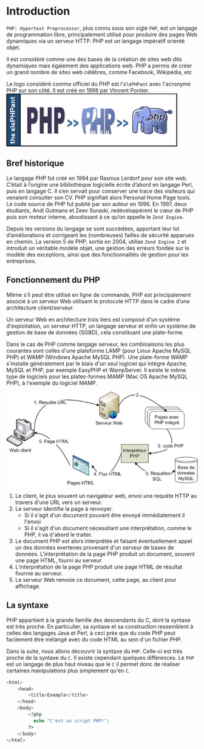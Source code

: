 # Introduction
`PHP: Hypertext Preprocessor`, plus connu sous son sigle `PHP`, est un langage de programmation libre, principalement utilisé pour produire des pages Web dynamiques via un serveur HTTP. PHP est un langage impératif orienté objet.

Il est considéré comme une des bases de la création de sites web dits dynamiques mais également des applications web.
PHP a permis de créer un grand nombre de sites web célèbres, comme Facebook, Wikipédia, etc

Le logo considéré comme officiel du PHP est l'`éléPHPant` avec l'acronyme PHP sur son côté. Il est créé en 1998 par Vincent Pontier.
![PHP Elephant](images/PHP_Elephpant.png)

## Bref historique
Le langage PHP fut créé en 1994 par Rasmus Lerdorf pour son site web. C’était à l’origine une bibliothèque logicielle écrite d’abord en langage Perl, puis en langage C. Il s’en servait pour conserver une trace des visiteurs qui venaient consulter son CV. PHP signifiait alors Personal Home Page tools. Le code source de PHP fut publié par son auteur en 1996. En 1997, deux étudiants, Andi Gutmans et Zeev Suraski, redéveloppèrent le cœur de PHP puis son moteur interne, aboutissant à ce qu’on appelle le `Zend Engine`.

Depuis les versions du langage se sont succédées, apportant leur lot d’améliorations et corrigeant les (nombreuses) failles de sécurité apparues en chemin. La version 5 de PHP, sortie en 2004, utilise `Zend Engine 2` et introduit un véritable modèle objet, une gestion des erreurs fondée sur le modèle des exceptions, ainsi que des fonctionnalités de gestion pour les entreprises.

## Fonctionnement du PHP
Même s’il peut être utilisé en ligne de commande, PHP est principalement associé à un serveur Web utilisant le protocole HTTP dans le cadre d’une architecture client/serveur.

Un serveur Web en architecture trois tiers est composé d'un système d'exploitation, un serveur HTTP, un langage serveur et enfin un système de gestion de base de données (SGBD), cela constituant une plate-forme.

Dans le cas de PHP comme langage serveur, les combinaisons les plus courantes sont celles d'une plateforme LAMP (pour Linux Apache MySQL PHP) et WAMP (Windows Apache MySQL PHP). Une plate-forme WAMP s'installe généralement par le biais d'un seul logiciel qui intègre Apache, MySQL et PHP, par exemple EasyPHP et WampServer. Il existe le même type de logiciels pour les plates-formes MAMP (Mac OS Apache MySQL PHP), à l'exemple du logiciel MAMP.

![Fonctionnement](images/Modele-php-html.jpg)

1. Le client, le plus souvent un navigateur web, envoi une requète HTTP au travers d'une URL vers un serveur.
2. Le serveur identifie la page à renvoyer. 
	- Si il s'agit d'un document pouvant être envoyé immédiatement il l'envoi
	- Si il s'agit d'un document nécessitant une interprétation, comme le PHP, il va d'abord le traiter.
3. Le document PHP est alors interprétée et faisant éventuellement appel un des données exertenes provenant d'un serveur de bases de données. L’interprétation de la page PHP produit un document, souvent une page HTML, fourni au serveur.
4. L’interprétation de la page PHP produit une page HTML de résultat fournie au serveur.
5. Le serveur Web renvoie ce document, cette page, au client pour affichage.

##  La syntaxe
PHP appartient à la grande famille des descendants du C, dont la syntaxe est très proche. En particulier, sa syntaxe et sa construction ressemblent à celles des langages Java et Perl, à ceci près que du code PHP peut facilement être mélangé avec du code HTML au sein d'un fichier PHP.

Dans la suite, nous allons découvrir la syntaxe du `PHP`. Celle-ci est très proche de la syntaxe du `C`. Il existe cependant quelques différences. Le `PHP` est un langage de plus haut niveau que le `C` il permet donc de réaliser certaines manipulations plus simplement qu'en `C`.

```php runnable
<html>
    <head>
        <title>Exemple</title>
    </head>
    <body>
        <?php 
          echo "C'est un script PHP!"; 
        ?>
    </body>
</html>
```